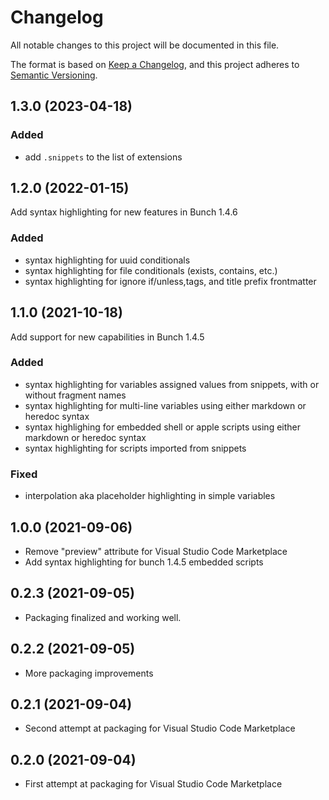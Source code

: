 # Changelog

All notable changes to this project will be documented in this file.

The format is based on [Keep a Changelog](https://keepachangelog.com/en/1.0.0/),
and this project adheres to [Semantic Versioning](https://semver.org/spec/v2.0.0.html).

## 1.3.0 (2023-04-18)

### Added

- add `.snippets` to the list of extensions


## 1.2.0 (2022-01-15)

Add syntax highlighting for new features in Bunch 1.4.6

### Added

- syntax highlighting for uuid conditionals
- syntax highlighting for file conditionals (exists, contains, etc.)
- syntax highlighting for ignore if/unless,tags, and title prefix frontmatter


## 1.1.0 (2021-10-18)

Add support for new capabilities in Bunch 1.4.5

### Added

- syntax highlighting for variables assigned values from snippets, with or
  without fragment names
- syntax highlighting for multi-line variables using either markdown or
  heredoc syntax
- syntax highlighing for embedded shell or apple scripts using either markdown
  or heredoc syntax
- syntax highlighting for scripts imported from snippets

### Fixed

- interpolation aka placeholder highlighting in simple variables


## 1.0.0 (2021-09-06)

- Remove "preview" attribute for Visual Studio Code Marketplace
- Add syntax highlighting for bunch 1.4.5 embedded scripts


## 0.2.3 (2021-09-05)

- Packaging finalized and working well.


## 0.2.2 (2021-09-05)

- More packaging improvements


## 0.2.1 (2021-09-04)

- Second attempt at packaging for Visual Studio Code Marketplace


## 0.2.0 (2021-09-04)

- First attempt at packaging for Visual Studio Code Marketplace
